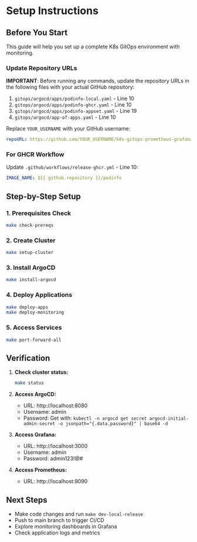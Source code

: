 # Setup Instructions

## Before You Start

This guide will help you set up a complete K8s GitOps environment with monitoring.

### Update Repository URLs

**IMPORTANT**: Before running any commands, update the repository URLs in the following files with your actual GitHub repository:

1. `gitops/argocd/apps/podinfo-local.yaml` - Line 10
2. `gitops/argocd/apps/podinfo-ghcr.yaml` - Line 10  
3. `gitops/argocd/apps/podinfo-appset.yaml` - Line 19
4. `gitops/argocd/app-of-apps.yaml` - Line 10

Replace `YOUR_USERNAME` with your GitHub username:
```yaml
repoURL: https://github.com/YOUR_USERNAME/k8s-gitops-prometheus-grafana.git
```

### For GHCR Workflow

Update `.github/workflows/release-ghcr.yml` - Line 10:
```yaml
IMAGE_NAME: ${{ github.repository }}/podinfo
```

## Step-by-Step Setup

### 1. Prerequisites Check
```bash
make check-prereqs
```

### 2. Create Cluster
```bash
make setup-cluster
```

### 3. Install ArgoCD
```bash
make install-argocd
```

### 4. Deploy Applications
```bash
make deploy-apps
make deploy-monitoring
```

### 5. Access Services
```bash
make port-forward-all
```

## Verification

1. **Check cluster status:**
   ```bash
   make status
   ```

2. **Access ArgoCD:**
   - URL: http://localhost:8080
   - Username: admin
   - Password: Get with: `kubectl -n argocd get secret argocd-initial-admin-secret -o jsonpath="{.data.password}" | base64 -d`

3. **Access Grafana:**
   - URL: http://localhost:3000
   - Username: admin
   - Password: admin123!@#

4. **Access Prometheus:**
   - URL: http://localhost:9090

## Next Steps

- Make code changes and run `make dev-local-release`
- Push to main branch to trigger CI/CD
- Explore monitoring dashboards in Grafana
- Check application logs and metrics